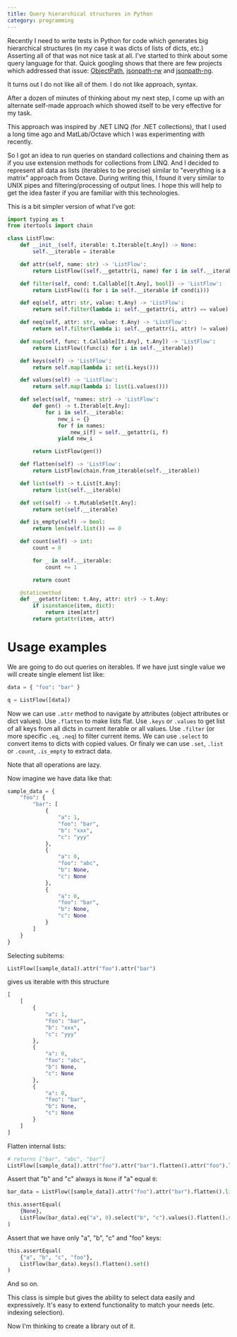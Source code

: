 ```yaml
---
title: Query hierarchical structures in Python
category: programming
---
```


Recently I need to write tests in Python for code which generates
big hierarchical structures (in my case it was dicts of lists of 
dicts, etc.) Asserting all of that was not nice task at all. I've 
started to think about some query language for that. Quick 
googling shows that there are few projects which addressed that 
issue: [ObjectPath](http://objectpath.org/),
[jsonpath-rw](https://pypi.python.org/pypi/jsonpath-rw) and
[jsonpath-ng](https://pypi.python.org/pypi/jsonpath-ng).

It turns out I do not like all of them. I do not like approach, 
syntax.

After a dozen of minutes of thinking about my next step, I come 
up with an alternate self-made approach which showed itself to be 
very effective for my task.

This approach was inspired by .NET LINQ (for .NET collections), 
that I used a long time ago and MatLab/Octave which I was 
experimenting with recently.

So I got an idea to run queries on standard collections and 
chaining them as if you use extension methods for collections from 
LINQ. And I decided to represent all data as lists (iterables to 
be precise) similar to "everything is a matrix" approach from 
Octave. During writing this, I found it very similar to UNIX pipes
and filtering/processing of output lines. I hope this will help
to get the idea faster if you are familiar with this technologies.

This is a bit simpler version of what I’ve got:

```python
import typing as t
from itertools import chain

class ListFlow:
    def __init__(self, iterable: t.Iterable[t.Any]) -> None:
        self.__iterable = iterable

    def attr(self, name: str) -> 'ListFlow':
        return ListFlow((self.__getattr(i, name) for i in self.__iterable))

    def filter(self, cond: t.Callable[[t.Any], bool]) -> 'ListFlow':
        return ListFlow((i for i in self.__iterable if cond(i)))

    def eq(self, attr: str, value: t.Any) -> 'ListFlow':
        return self.filter(lambda i: self.__getattr(i, attr) == value)

    def neq(self, attr: str, value: t.Any) -> 'ListFlow':
        return self.filter(lambda i: self.__getattr(i, attr) != value)

    def map(self, func: t.Callable[[t.Any], t.Any]) -> 'ListFlow':
        return ListFlow((func(i) for i in self.__iterable))

    def keys(self) -> 'ListFlow':
        return self.map(lambda i: set(i.keys()))

    def values(self) -> 'ListFlow':
        return self.map(lambda i: list(i.values()))

    def select(self, *names: str) -> 'ListFlow':
        def gen() -> t.Iterable[t.Any]:
            for i in self.__iterable:
                new_i = {}
                for f in names:
                    new_i[f] = self.__getattr(i, f)
                yield new_i

        return ListFlow(gen())

    def flatten(self) -> 'ListFlow':
        return ListFlow(chain.from_iterable(self.__iterable))

    def list(self) -> t.List[t.Any]:
        return list(self.__iterable)

    def set(self) -> t.MutableSet[t.Any]:
        return set(self.__iterable)

    def is_empty(self) -> bool:
        return len(self.list()) == 0

    def count(self) -> int:
        count = 0

        for _ in self.__iterable:
            count += 1

        return count

    @staticmethod
    def __getattr(item: t.Any, attr: str) -> t.Any:
        if isinstance(item, dict):
            return item[attr]
        return getattr(item, attr)
```

Usage examples
===

We are going to do out queries on iterables. If we have just single
value we will create single element list like:

```python
data = { "foo": "bar" }

q = ListFlow([data])
```

Now we can use `.attr` method to navigate by attributes (object 
attributes or dict values). Use `.flatten` to make lists flat.
Use `.keys` or `.values` to get list of all keys from all dicts in
current iterable or all values. Use `.filter` (or more specific 
`.eq`, `.neq`) to filter current items. We can use `.select` to
convert items to dicts with copied values. Or finaly we can use
`.set`, `.list` or `.count`, `.is_empty` to extract data.

Note that all operations are lazy.

Now imagine we have data like that:

```python
sample_data = {
    "foo": {
        "bar": [
            {
                "a": 1,
                "foo": "bar",
                "b": "xxx",
                "c": "yyy"
            },
            {
                "a": 0,
                "foo": "abc",
                "b": None,
                "c": None
            },
            {
                "a": 0,
                "foo": "bar",
                "b": None,
                "c": None
            }
        ]
    }
}
```

Selecting subitems:

```python
ListFlow([sample_data]).attr("foo").attr("bar")
```

gives us iterable with this structure

```python
[
    [
        {
            "a": 1,
            "foo": "bar",
            "b": "xxx",
            "c": "yyy"
        },
        {
            "a": 0,
            "foo": "abc",
            "b": None,
            "c": None
        },
        {
            "a": 0,
            "foo": "bar",
            "b": None,
            "c": None
        }
    ]
]
```

Flatten internal lists:

```python
# returns ["bar", "abc", "bar"]
ListFlow([sample_data]).attr("foo").attr("bar").flatten().attr("foo").list()
```

Assert that "b" and "c" always is `None` if "a" equal `0`:

```python
bar_data = ListFlow([sample_data]).attr("foo").attr("bar").flatten().list()

this.assertEqual(
    {None},
    ListFlow(bar_data).eq("a", 0).select("b", "c").values().flatten().set()
)
```

Assert that we have only "a", "b", "c" and "foo" keys:

```python
this.assertEqual(
    {"a", "b", "c", "foo"},
    ListFlow(bar_data).keys().flatten().set()
)
```

And so on.

This class is simple but gives the ability to select
data easily and expressively. It's easy 
to extend functionality to match your needs (etc. indexing
selection).

Now I'm thinking to create a library out of it.
